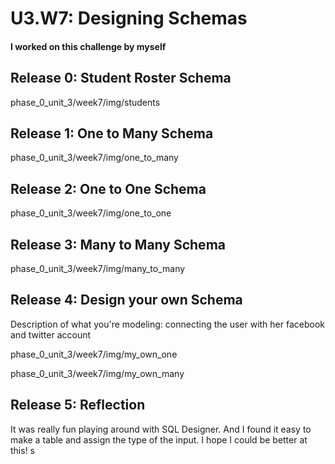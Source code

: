 # U3.W7: Designing Schemas


#### I worked on this challenge by myself


## Release 0: Student Roster Schema
phase_0_unit_3/week7/img/students


## Release 1: One to Many Schema
<!-- display your image inline here -->
phase_0_unit_3/week7/img/one_to_many			

## Release 2: One to One Schema
<!-- display your image inline here -->
phase_0_unit_3/week7/img/one_to_one

## Release 3: Many to Many Schema
<!-- display your image inline here -->
phase_0_unit_3/week7/img/many_to_many

## Release 4: Design your own Schema
Description of what you're modeling: 
connecting the user with her facebook and twitter account
<!-- display your one-to-one image inline here -->
phase_0_unit_3/week7/img/my_own_one
<!-- display your many-to-many image inline here -->
phase_0_unit_3/week7/img/my_own_many		

## Release 5: Reflection
It was really fun playing around with SQL Designer. 
And I found it easy to make a table and assign the type of the input.
I hope I could be better at this! s